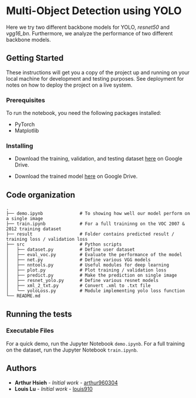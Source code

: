 #  Multi-Object Detection using YOLO
Here we try two different backbone models for YOLO, *resnet50* and *vgg16_bn*. Furthermore, we analyze the performance of two different backbone models.

## Getting Started

These instructions will get you a copy of the project up and running on your local machine for development and testing purposes. See deployment for notes on how to deploy the project on a live system.

### Prerequisites

To run the notebook, you need the following packages installed:

* PyTorch
* Matplotlib

### Installing

* Download the training, validation, and testing dataset [here](https://drive.google.com/drive/folders/1jLSm7vNvcXMfPVHEtjNCFNrsXIIy9_s5?usp=sharing) on Google Drive.

* Download the trained model [here](https://drive.google.com/drive/folders/1oUUUSJq1h5hZItsM-euEJjwOLvCKaQck?usp=sharing) on Google Drive.

## Code organization

    .
    ├── demo.ipynb              # To showing how well our model perform on a single image
    ├── train.ipynb             # For a full traininng on the VOC 2007 & 2012 training dataset
    ├── result                  # Folder contains predicted result / training loss / validation loss 
    ├── src                     # Python scripts
    │   ├── dataset.py          # Define user dataset
    │   ├── eval_voc.py         # Evaluate the performance of the model
    │   ├── net.py              # Define various VGG models
    │   ├── nntools.py          # Useful modules for deep learning
    │   ├── plot.py             # Plot training / validation loss
    │   ├── predict.py          # Make the prediction on single image
    │   ├── resnet_yolo.py      # Define various resnet models
    │   ├── xml_2_txt.py        # Convert .xml to .txt file
    │   └── yoloLoss.py         # Module implementing yolo loss function 
    └── README.md



## Running the tests

### Executable Files

For a quick demo, run the Jupyter Notebook `demo.ipynb`.
For a full training on the dataset, run the Jupyter Notebook `train.ipynb`.


## Authors

* **Arthur Hsieh** - *Initial work* - [arthur960304](https://github.com/arthur960304)
* **Louis Lu** - *Initial work* - [louis910](https://github.com/louis910)


